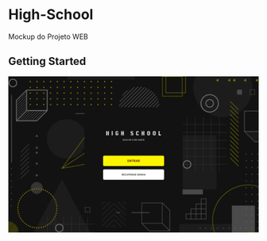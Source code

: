 # High-School

Mockup do Projeto WEB

## Getting Started

![alt text](https://github.com/davicruzof/High-School/blob/main/images/mockup.png)